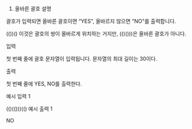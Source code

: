 
1. 올바른 괄호
   설명

괄호가 입력되면 올바른 괄호이면 “YES", 올바르지 않으면 ”NO"를 출력합니다.

(())() 이것은 괄호의 쌍이 올바르게 위치하는 거지만, (()()))은 올바른 괄호가 아니다.


입력

첫 번째 줄에 괄호 문자열이 입력됩니다. 문자열의 최대 길이는 30이다.


출력

첫 번째 줄에 YES, NO를 출력한다.


예시 입력 1

(()(()))(()
예시 출력 1

NO
